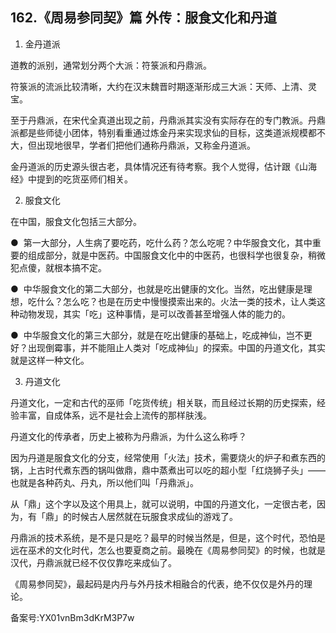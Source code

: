 ## 162.《周易参同契》篇 外传：服食文化和丹道
1. 金丹道派


道教的派别，通常划分两个大派：符箓派和丹鼎派。


符箓派的流派比较清晰，大约在汉末魏晋时期逐渐形成三大派：天师、上清、灵宝。


至于丹鼎派，在宋代全真道出现之前，丹鼎派其实没有实际存在的专门教派。丹鼎派都是些师徒小团体，特别看重通过炼金丹来实现求仙的目标，这类道派规模都不大，但出现地很早，学者们把他们通称丹鼎派，又称金丹道派。


金丹道派的历史源头很古老，具体情况还有待考察。我个人觉得，估计跟《山海经》中提到的吃货巫师们相关。


2. 服食文化


在中国，服食文化包括三大部分。


●  第一大部分，人生病了要吃药，吃什么药？怎么吃呢？中华服食文化，其中重要的组成部分，就是中医药。中国服食文化中的中医药，也很科学也很复杂，稍微犯点傻，就根本搞不定。


●  中华服食文化的第二大部分，也就是吃出健康的文化。当然，吃出健康是理想，吃什么？怎么吃？也是在历史中慢慢摸索出来的。火法一类的技术，让人类这种动物发现，其实「吃」这种事情，是可以改善甚至增强人体的能力的。


●  中华服食文化的第三大部分，就是在吃出健康的基础上，吃成神仙，岂不更好？出现倒霉事，并不能阻止人类对「吃成神仙」的探索。中国的丹道文化，其实就是这样一种文化。


3. 丹道文化


丹道文化，一定和古代的巫师「吃货传统」相关联，而且经过长期的历史探索，经验丰富，自成体系，远不是社会上流传的那样肤浅。


丹道文化的传承者，历史上被称为丹鼎派，为什么这么称呼？


因为丹道是服食文化的分支，经常使用「火法」技术，需要烧火的炉子和煮东西的锅，上古时代煮东西的锅叫做鼎，鼎中蒸煮出可以吃的超小型「红烧狮子头」——也就是各种药丸、丹丸，所以他们叫「丹鼎派」。


从「鼎」这个字以及这个用具上，就可以说明，中国的丹道文化，一定很古老，因为，有「鼎」的时候古人居然就在玩服食求成仙的游戏了。


丹鼎派的技术系统，是不是只是吃？最早的时候当然是，但是，这个时代，恐怕是远在巫术的文化时代，怎么也要夏商之前。最晚在《周易参同契》的时候，也就是汉代，丹鼎派就已经不仅仅靠吃来成仙了。


《周易参同契》，最起码是内丹与外丹技术相融合的代表，绝不仅仅是外丹的理论。


备案号:YX01vnBm3dKrM3P7w

